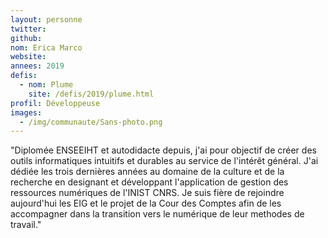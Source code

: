 ```yaml
---
layout: personne
twitter: 
github: 
nom: Erica Marco
website:
annees: 2019
defis: 
  - nom: Plume
    site: /defis/2019/plume.html
profil: Développeuse
images:
  - /img/communaute/Sans-photo.png
---
```


"Diplomée ENSEEIHT et autodidacte depuis, j'ai pour objectif de créer des outils informatiques intuitifs et durables au service de l'intérêt général. J'ai dédiée les trois dernières années au domaine de la culture et de la recherche en designant et développant l'application de gestion des ressources numériques de l'INIST CNRS. Je suis fière de rejoindre aujourd'hui les EIG et le projet de la Cour des Comptes afin de les accompagner dans la transition vers le numérique de leur methodes de travail."
